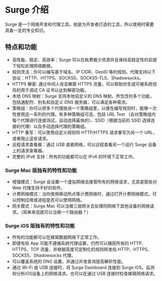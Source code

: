 # Surge 介绍

Surge 是一个网络开发和代理工具。他是为开发者打造的工具，所以使用时需要具备一定的专业知识。

## 特点和功能

- 高性能、稳定、高效率：Surge 可以在耗费极少资源并且保持高稳定性的前提下轻松处理网络数据。
- 规则灵活：你可以编写基于域名、IP CIDR、GeoID 等的规则。代理支持以下协议：HTTP、HTTPS、SOCKS5、SOCKS5-TLS、Shadowsocks。
- HTTPS 解密: 通过中间人攻击解密 HTTPS 流量。可以帮助你生成可被系统信任的用于调试 CA 证书以达到解密功能。
- 本地 DNS 映射：Surge 支持本地自定义的 DNS 映射。所包含的多个功能，包括通配符、别名和自定义 DNS 服务器，可以满足各种需求。
- 策略组：你可以把多个代理放进一个策略组里，以便在编写规则时，能够一次性使用这一系列的代理。有多种策略组可选，包括 URL Test （会对策略组内每个代理进行连接测试，自动选择最快的）、SSID（根据当前的 SSID 选择连接的代理）以及手动选择代理的策略组。
- HTTP 重写：可以使用自定义规则将 HTTP/HTTPS 请求重写为另一个 URL，或者阻止这些请求。
- 远程请求查看器：通过 USB 或者网络，可以远程查看另一个运行 Surge 设备上的请求查看器。
- 完整的 IPv6 支持：所有的功能都可以在 IPv6 的环境下正常工作。

### **Surge Mac 版独有的特性和功能**

- 增强模式：Surge 会设置一个虚拟网络去接管所有的网络请求，尤其是那些对 Web 代理支持不好的软件。
- 计费网络模式：当你使用移动热点等计费网络时，通过打开计费网络模式，可以控制应用或进程是否可以使用网络。
- 网关模式：Surge Mac 可以当做三层网关去处理同网络下其他设备的网络请求。（简单来说就可以当做一个路由器？）

### **Surge iOS 版独有的特性和功能**

- 所有的功能都可以在蜂窝数据网络下正常工作。
- 即便有些 App 可能不遵循系统代理设置，仍然可以捕获所有的 HTTP、HTTPS、TCP 流量，并根据高度可定制化的规则转发给 HTTP、HTTPS、SOCKS5、Shadowsocks 代理。
- 可以覆盖系统的 DNS 设置，并通过并发查询提高解析性能。
- 通过 Wi-Fi 或 USB 连接时，将 Surge Dashboard 连接到 Surge iOS，监测和分析iOS设备上的网络请求。也可以在通过 USB 连接时检查蜂窝网络请求。

